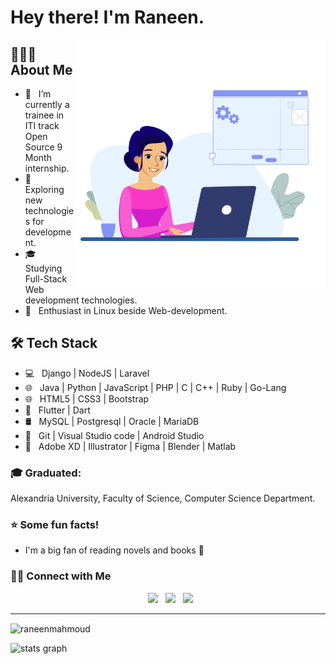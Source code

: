 # Hey there! I'm Raneen.
<img align="right" alt="GIF" src="https://github.com/raneenmahmoud/raneenmahmoud/blob/main/hello.gif" width="400"/>

## 👨🏻‍💻 About Me 
- 🔭 &nbsp; I’m currently a trainee in ITI track Open Source 9 Month internship.
- 🤔 &nbsp; Exploring new technologies for development.
- 🎓 &nbsp; Studying Full-Stack Web development technologies.
- 🌱 &nbsp; Enthusiast in Linux beside Web-development.

## 🛠 Tech Stack
- 💻 &nbsp; Django | NodeJS | Laravel 
- 🌐 &nbsp; Java | Python | JavaScript | PHP | C | C++ | Ruby | Go-Lang 
- 🌐 &nbsp; HTML5 | CSS3 | Bootstrap 
- 📱 &nbsp; Flutter | Dart
- 🛢 &nbsp; MySQL | Postgresql | Oracle | MariaDB
- 🔧 &nbsp; Git | Visual Studio code | Android Studio
- 🎨 &nbsp; Adobe XD | Illustrator | Figma | Blender | Matlab

### :mortar_board: Graduated:
Alexandria University, Faculty of Science, Computer Science Department.

### :star: Some fun facts!
- I'm a big fan of reading novels and books 📖

<h3> 🤝🏻 Connect with Me </h3>

<p align="center">
&nbsp; <a href="https://www.facebook.com/raneen.mahmoud.79" target="_blank" rel="noopener noreferrer"><img src="https://img.icons8.com/plasticine/100/null/facebook-new.png" width="50" /></a>  
&nbsp; <a href="https://www.linkedin.com/in/raneen-mahmoud-800178239/" target="_blank" rel="noopener noreferrer"><img src="https://img.icons8.com/plasticine/100/000000/linkedin.png" width="50" /></a>
&nbsp; <a href="raneem260@gmail.com" target="_blank" rel="noopener noreferrer"><img src="https://img.icons8.com/plasticine/100/000000/gmail.png"  width="50" /></a>
</p>
<hr/>

<p><img align="center" src="https://github-readme-stats.vercel.app/api/top-langs?username=raneenmahmoud&show_icons=true&locale=en&layout=compact" alt="raneenmahmoud" /></p>
<div align="left">
  <img src="https://github-readme-stats.vercel.app/api?hide_title=false&hide_rank=false&show_icons=true&include_all_commits=true&count_private=true&disable_animations=false&locale=en&hide_border=false&username=raneenmahmoud" height="150" alt="stats graph"  />
  </div>
